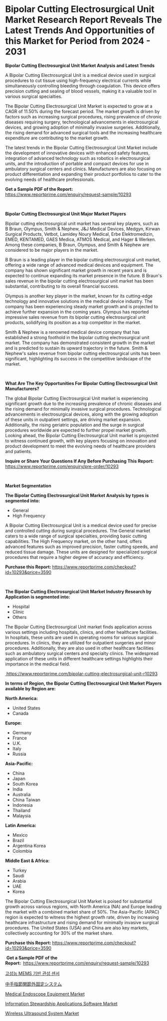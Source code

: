 <p><h1>Bipolar Cutting Electrosurgical Unit Market Research Report Reveals The Latest Trends And Opportunities of this Market for Period from 2024 - 2031</h1></p><p><strong>Bipolar Cutting Electrosurgical Unit Market Analysis and Latest Trends</strong></p>
<p><p>A Bipolar Cutting Electrosurgical Unit is a medical device used in surgical procedures to cut tissue using high-frequency electrical currents while simultaneously controlling bleeding through coagulation. This device offers precision cutting and sealing of blood vessels, making it a valuable tool in various surgical specialties.</p><p>The Bipolar Cutting Electrosurgical Unit Market is expected to grow at a CAGR of 11.50% during the forecast period. The market growth is driven by factors such as increasing surgical procedures, rising prevalence of chronic diseases requiring surgery, technological advancements in electrosurgical devices, and growing adoption of minimally invasive surgeries. Additionally, the rising demand for advanced surgical tools and the increasing healthcare expenditure are contributing to the market growth.</p><p>The latest trends in the Bipolar Cutting Electrosurgical Unit Market include the development of innovative devices with enhanced safety features, integration of advanced technology such as robotics in electrosurgical units, and the introduction of portable and compact devices for use in ambulatory surgical centers and clinics. Manufacturers are also focusing on product differentiation and expanding their product portfolios to cater to the evolving needs of healthcare professionals.</p></p>
<p><strong>Get a Sample PDF of the Report:&nbsp;</strong> <a href="https://www.reportprime.com/enquiry/request-sample/10293">https://www.reportprime.com/enquiry/request-sample/10293</a></p>
<p>&nbsp;</p>
<p><strong>Bipolar Cutting Electrosurgical Unit Major Market Players</strong></p>
<p><p>Bipolar cutting electrosurgical unit market has several key players, such as B Braun, Olympus, Smith & Nephew, J&J Medical Devices, Medgyn, Kirwan Surgical Products, Vetbot, Lamidey Noury Medical, Erbe Elektromedizin, EMED, KENTAMED, GAES Medica, ATMOS Medical, and Hager & Werken. Among these companies, B Braun, Olympus, and Smith & Nephew are considered to be major players in the market.</p><p>B Braun is a leading player in the bipolar cutting electrosurgical unit market, offering a wide range of advanced medical devices and equipment. The company has shown significant market growth in recent years and is expected to continue expanding its market presence in the future. B Braun's sales revenue in the bipolar cutting electrosurgical unit market has been substantial, contributing to its overall financial success.</p><p>Olympus is another key player in the market, known for its cutting-edge technology and innovative solutions in the medical device industry. The company has been experiencing steady market growth and is projected to achieve further expansion in the coming years. Olympus has reported impressive sales revenue from its bipolar cutting electrosurgical unit products, solidifying its position as a top competitor in the market.</p><p>Smith & Nephew is a renowned medical device company that has established a strong foothold in the bipolar cutting electrosurgical unit market. The company has demonstrated consistent growth in the market and is predicted to sustain its upward trajectory in the future. Smith & Nephew's sales revenue from bipolar cutting electrosurgical units has been significant, highlighting its success in the competitive landscape of the market.</p></p>
<p>&nbsp;</p>
<p><strong>What Are The Key Opportunities For Bipolar Cutting Electrosurgical Unit Manufacturers?</strong></p>
<p><p>The global Bipolar Cutting Electrosurgical Unit market is experiencing significant growth due to the increasing prevalence of chronic diseases and the rising demand for minimally invasive surgical procedures. Technological advancements in electrosurgical devices, along with the growing adoption of these units in outpatient settings, are driving market expansion. Additionally, the rising geriatric population and the surge in surgical procedures worldwide are expected to further propel market growth. Looking ahead, the Bipolar Cutting Electrosurgical Unit market is projected to witness continued growth, with key players focusing on innovation and product development to meet the evolving needs of healthcare providers and patients.</p></p>
<p><strong>Inquire or Share Your Questions If Any Before Purchasing This Report:</strong> <a href="https://www.reportprime.com/enquiry/pre-order/10293">https://www.reportprime.com/enquiry/pre-order/10293</a></p>
<p>&nbsp;</p>
<p><strong>Market Segmentation</strong></p>
<p><strong>The Bipolar Cutting Electrosurgical Unit Market Analysis by types is segmented into:</strong></p>
<p><ul><li>General</li><li>High Frequency</li></ul></p>
<p><p>A Bipolar Cutting Electrosurgical Unit is a medical device used for precise and controlled cutting during surgical procedures. The General market caters to a wide range of surgical specialties, providing basic cutting capabilities. The High Frequency market, on the other hand, offers advanced features such as improved precision, faster cutting speeds, and reduced tissue damage. These units are designed for specialized surgical procedures that require a higher degree of accuracy and efficiency.</p></p>
<p><strong>Purchase this Report:&nbsp;</strong><a href="https://www.reportprime.com/checkout?id=10293&price=3590">https://www.reportprime.com/checkout?id=10293&price=3590</a></p>
<p>&nbsp;</p>
<p><strong>The Bipolar Cutting Electrosurgical Unit Market Industry Research by Application is segmented into:</strong></p>
<p><ul><li>Hospital</li><li>Clinic</li><li>Others</li></ul></p>
<p><p>The Bipolar Cutting Electrosurgical Unit market finds application across various settings including hospitals, clinics, and other healthcare facilities. In hospitals, these units are used in operating rooms for various surgical procedures. In clinics, they are utilized for outpatient surgeries and minor procedures. Additionally, they are also used in other healthcare facilities such as ambulatory surgical centers and specialty clinics. The widespread application of these units in different healthcare settings highlights their importance in the medical field.</p></p>
<p><a href="https://www.reportprime.com/bipolar-cutting-electrosurgical-unit-r10293">&nbsp;https://www.reportprime.com/bipolar-cutting-electrosurgical-unit-r10293</a></p>
<p><strong>In terms of Region, the Bipolar Cutting Electrosurgical Unit Market Players available by Region are:</strong></p>
<p>
    <p> <strong> North America: </strong>
        <ul>
            <li>United States</li>
            <li>Canada</li>
        </ul>
        </p> 
    <p> <strong> Europe: </strong>
        <ul>
            <li>Germany</li>
            <li>France</li>
            <li>U.K.</li>
            <li>Italy</li>
            <li>Russia</li>
        </ul>
        </p> 
    <p> <strong> Asia-Pacific: </strong>
        <ul>
            <li>China</li>
            <li>Japan</li>
            <li>South Korea</li>
            <li>India</li>
            <li>Australia</li>
            <li>China Taiwan</li>
            <li>Indonesia</li>
            <li>Thailand</li>
            <li>Malaysia</li>
        </ul>
        </p> 
    <p> <strong> Latin America: </strong>
        <ul>
            <li>Mexico</li>
            <li>Brazil</li>
            <li>Argentina Korea</li>
            <li>Colombia</li>
        </ul>
        </p> 
    <p> <strong> Middle East & Africa: </strong>
        <ul>
            <li>Turkey</li>
            <li>Saudi</li>
            <li>Arabia</li>
            <li>UAE</li>
            <li>Korea</li>
        </ul>
    </p>
    </p>
<p><p>The Bipolar Cutting Electrosurgical Unit Market is poised for substantial growth across various regions, with North America (NA) and Europe leading the market with a combined market share of 50%. The Asia-Pacific (APAC) region is expected to witness the highest growth rate, driven by increasing healthcare infrastructure and rising demand for minimally invasive surgical procedures. The United States (USA) and China are also key markets, collectively accounting for 30% of the market share.</p></p>
<p><strong>Purchase this Report: </strong><a href="https://www.reportprime.com/checkout?id=10293&price=3590">https://www.reportprime.com/checkout?id=10293&price=3590</a></p>
<p>&nbsp;<strong>Get a Sample PDF of the Report:&nbsp;&nbsp;</strong><a href="https://www.reportprime.com/enquiry/request-sample/10293">https://www.reportprime.com/enquiry/request-sample/10293</a></p>
<p><strong></strong></p>
<p><p><a href="https://github.com/hxzi07639916/Market-Research-Report-List-3/blob/main/5878928121225.md">고성능 MEMS 기반 관성 센서</a></p><p><a href="https://github.com/ihabdkwlxs948/Market-Research-Report-List-3/blob/main/483980196070.md">中手指節関節外固定システム</a></p><p><a href="https://github.com/Valeridd446677/Market-Research-Report-List-2/blob/main/medical-endoscope-equipment-market.md">Medical Endoscope Equipment Market</a></p><p><a href="https://issuu.com/reportprime-2/docs/information-stewardship-applications-software-mark">Information Stewardship Applications Software Market</a></p><p><a href="https://github.com/bushilahore52/Market-Research-Report-List-1/blob/main/wireless-ultrasound-system-market.md">Wireless Ultrasound System Market</a></p></p>